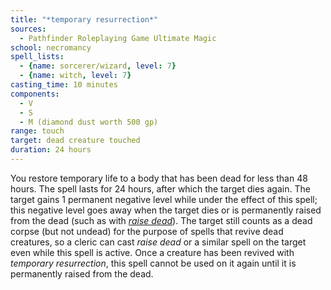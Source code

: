 ```yaml
---
title: "*temporary resurrection*"
sources:
  - Pathfinder Roleplaying Game Ultimate Magic
school: necromancy
spell_lists:
  - {name: sorcerer/wizard, level: 7}
  - {name: witch, level: 7}
casting_time: 10 minutes
components:
  - V
  - S
  - M (diamond dust worth 500 gp)
range: touch
target: dead creature touched
duration: 24 hours
---
```


You restore temporary life to a body that has been dead for less
than 48 hours. The spell lasts for 24 hours, after which the target dies again. The target gains 1 permanent negative level while under the effect of this spell; this negative level goes away when the target dies or is permanently raised from the dead (such as with [*raise dead*](/spells/raise-dead/)). The target still counts as a dead corpse (but not undead) for the purpose of spells that revive dead creatures, so a cleric can cast *raise dead* or a similar spell on the target even while this spell is active. Once a creature has been revived with *temporary resurrection*, this spell cannot be used on it again until it is permanently raised from the dead.

